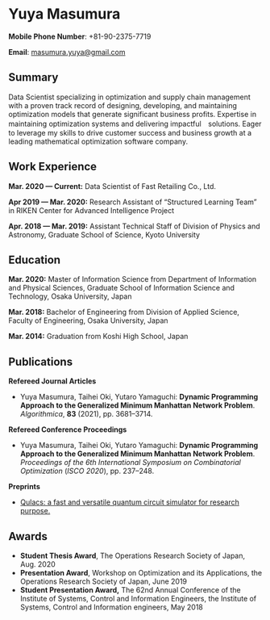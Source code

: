 # Yuya Masumura

**Mobile Phone Number**: +81-90-2375-7719

**Email**: masumura.yuya@gmail.com

## Summary

Data Scientist specializing in optimization and supply chain management with a proven track record of designing, developing, and maintaining optimization models that generate significant business profits. Expertise in maintaining optimization systems and delivering impactful　solutions. Eager to leverage my skills to drive customer success and business growth at a leading mathematical optimization software company.

## Work Experience

**Mar. 2020 — Current:** Data Scientist of Fast Retailing Co., Ltd.

**Apr 2019 — Mar. 2020:** Research Assistant of “Structured Learning Team” in RIKEN Center for Advanced Intelligence Project

**Apr. 2018 — Mar. 2019:** Assistant Technical Staff of Division of Physics and Astronomy, Graduate School of Science, Kyoto University


## Education

**Mar. 2020:** Master of Information Science from Department of Information and Physical Sciences, Graduate School of Information Science and Technology, Osaka University, Japan

**Mar. 2018:** Bachelor of Engineering from Division of Applied Science, Faculty of Engineering, Osaka University, Japan

**Mar. 2014:** Graduation from Koshi High School, Japan

## Publications

**Refereed Journal Articles**

- Yuya Masumura, Taihei Oki, Yutaro Yamaguchi: **Dynamic Programming Approach to the Generalized Minimum Manhattan Network Problem**. *Algorithmica*, **83** (2021), pp. 3681–3714.

**Refereed Conference Proceedings**

- Yuya Masumura, Taihei Oki, Yutaro Yamaguchi: **Dynamic Programming Approach to the Generalized Minimum Manhattan Network Problem**. *Proceedings of the 6th International Symposium on Combinatorial Optimization* (*ISCO 2020*), pp. 237–248.

**Preprints**

- [Qulacs: a fast and versatile quantum circuit simulator for research purpose.](https://arxiv.org/abs/2011.13524)

## Awards

- **Student Thesis Award**, The Operations Research Society of Japan, Aug. 2020
- **Presentation Award**, Workshop on Optimization and its Applications, the Operations Research Society of Japan, June 2019
- **Student Presentation Award,** The 62nd Annual Conference of the Institute of Systems, Control and Information Engineers, the Institute of Systems, Control and Information engineers, May 2018

